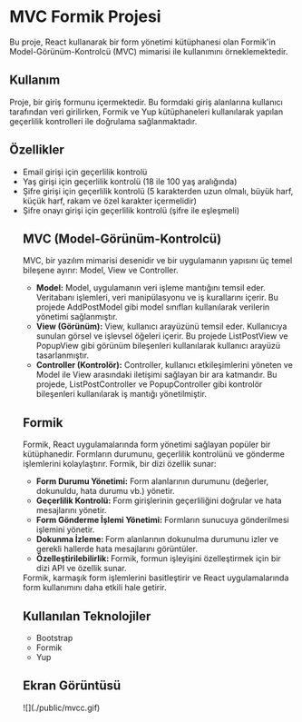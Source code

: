 <h1>MVC Formik Projesi</h1>

Bu proje, React kullanarak bir form yönetimi kütüphanesi olan Formik'in Model-Görünüm-Kontrolcü (MVC) mimarisi ile kullanımını örneklemektedir.

<h2>Kullanım</h2>
Proje, bir giriş formunu içermektedir. Bu formdaki giriş alanlarına kullanıcı tarafından veri girilirken, Formik ve Yup kütüphaneleri kullanılarak yapılan geçerlilik kontrolleri ile doğrulama sağlanmaktadır.

<h2>Özellikler</h2>

<ul>
<li>Email girişi için geçerlilik kontrolü</li>
<li>Yaş girişi için geçerlilik kontrolü (18 ile 100 yaş aralığında)</li>
<li>Şifre girişi için geçerlilik kontrolü (5 karakterden uzun olmalı, büyük harf, küçük harf, rakam ve özel karakter içermelidir)</li>
<li>Şifre onayı girişi için geçerlilik kontrolü (şifre ile eşleşmeli)</li>

<h2>MVC (Model-Görünüm-Kontrolcü)
</h2>
MVC, bir yazılım mimarisi desenidir ve bir uygulamanın yapısını üç temel bileşene ayırır: Model, View ve Controller.

<ul>
<li><b>Model:</b> Model, uygulamanın veri işleme mantığını temsil eder. Veritabanı işlemleri, veri manipülasyonu ve iş kurallarını içerir. Bu projede AddPostModel gibi model sınıfları kullanılarak verilerin yönetimi sağlanmıştır.</li>
<li><b>View (Görünüm):</b> View, kullanıcı arayüzünü temsil eder. Kullanıcıya sunulan görsel ve işlevsel öğeleri içerir. Bu projede ListPostView ve PopupView gibi görünüm bileşenleri kullanılarak kullanıcı arayüzü tasarlanmıştır.</li>
<li><b>Controller (Kontrolör):</b> Controller, kullanıcı etkileşimlerini yöneten ve Model ile View arasındaki iletişimi sağlayan bir ara katmandır. Bu projede, ListPostController ve PopupController gibi kontrolör bileşenleri kullanılarak iş mantığı yönetilmiştir.</li>

</ul>

<h2>Formik
</h2>
Formik, React uygulamalarında form yönetimi sağlayan popüler bir kütüphanedir. Formların durumunu, geçerlilik kontrolünü ve gönderme işlemlerini kolaylaştırır. Formik, bir dizi özellik sunar:
<ul>
<li><b>Form Durumu Yönetimi:</b> Form alanlarının durumunu (değerler, dokunuldu, hata durumu vb.) yönetir.</li>
<li><b>Geçerlilik Kontrolü:</b> Form girişlerinin geçerliliğini doğrular ve hata mesajlarını yönetir.</li>
<li><b>Form Gönderme İşlemi Yönetimi:</b> Formların sunucuya gönderilmesi işlemini yönetir.</li>
<li><b>Dokunma İzleme: </b> Form alanlarının dokunulma durumunu izler ve gerekli hallerde hata mesajlarını görüntüler.</li>
<li><b>Özelleştirilebilirlik: </b> Formik, formun işleyişini özelleştirmek için bir dizi API ve özellik sunar.</li>

</ul>
Formik, karmaşık form işlemlerini basitleştirir ve React uygulamalarında form kullanımını daha etkili hale getirir.

<h2>Kullanılan Teknolojiler</h2>

<ul>
<li>Bootstrap</li>
<li>Formik</li>
<li>Yup</li>

</ul>

<h2>Ekran Görüntüsü</h2>
![](./public/mvcc.gif)